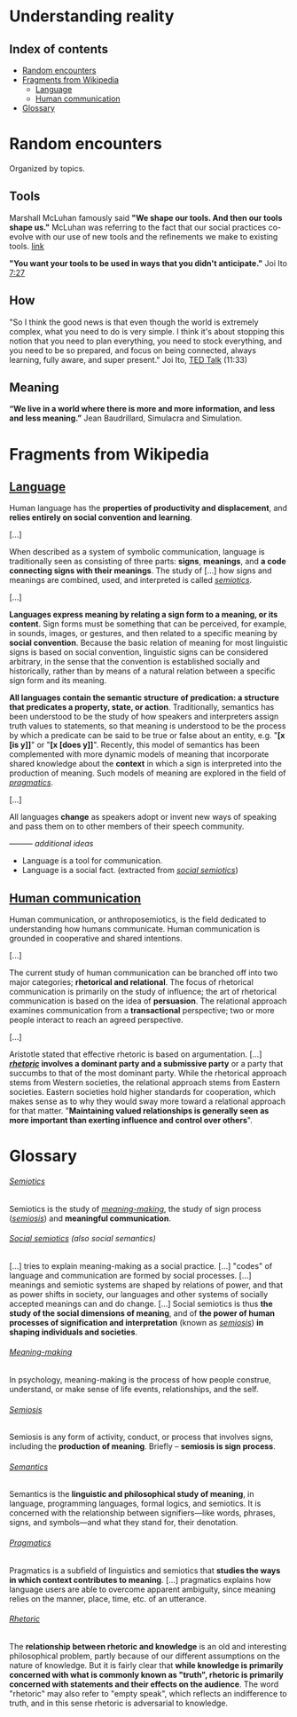 # Understanding reality

## Index of contents

- [Random encounters](#random)
- [Fragments from Wikipedia](#wikipedia)
    - [Language](#language)
    - [Human communication](#human-communication)
- [Glossary](#glossary)

# <a id="random">Random encounters</a>

Organized by topics.

## Tools

Marshall McLuhan famously said **"We shape our tools. And then our tools shape us."** McLuhan was referring to the fact that our social practices co-evolve with our use of new tools and the refinements we make to existing tools. [link](https://en.wikipedia.org/wiki/Tool)

**"You want your tools to be used in ways that you didn't anticipate."** Joi Ito [7:27](https://youtu.be/gm6YeeYOJ38?t=447)

## How

"So I think the good news is that even though the world is extremely complex, what you need to do is very simple. I think it's about stopping this notion that you need to plan everything, you need to stock everything, and you need to be so prepared, and focus on being connected, always learning, fully aware, and super present." Joi Ito, [TED Talk](https://www.ted.com/talks/joi_ito_want_to_innovate_become_a_now_ist/) (11:33)

## Meaning

**“We live in a world where there is more and more information, and less and less meaning.”** Jean Baudrillard, Simulacra and Simulation.

# <a id="wikipedia">Fragments from Wikipedia</a>

## <a id="language">[Language](https://en.wikipedia.org/wiki/Language)</a>

Human language has the **properties of productivity and displacement**, and **relies entirely on social convention and learning**.

[...]

When described as a system of symbolic communication, language is traditionally seen as consisting of three parts: **signs**, **meanings**, and **a code connecting signs with their meanings**. The study of […] how signs and meanings are combined, used, and interpreted is called [*semiotics*](#semiotics).

[...]

**Languages express meaning by relating a sign form to a meaning, or its content**. Sign forms must be something that can be perceived, for example, in sounds, images, or gestures, and then related to a specific meaning by **social convention**. Because the basic relation of meaning for most linguistic signs is based on social convention, linguistic signs can be considered arbitrary, in the sense that the convention is established socially and historically, rather than by means of a natural relation between a specific sign form and its meaning.

**All languages contain the semantic structure of predication: a structure that predicates a property, state, or action**. Traditionally, semantics has been understood to be the study of how speakers and interpreters assign truth values to statements, so that meaning is understood to be the process by which a predicate can be said to be true or false about an entity, e.g. "**[x [is y]]**" or "**[x [does y]]**". Recently, this model of semantics has been complemented with more dynamic models of meaning that incorporate shared knowledge about the **context** in which a sign is interpreted into the production of meaning. Such models of meaning are explored in the field of [*pragmatics*](#pragmatics).

[...]

All languages **change** as speakers adopt or invent new ways of speaking and pass them on to other members of their speech community.

——— *additional ideas*

- Language is a tool for communication.
- Language is a social fact. (extracted from [*social semiotics*](#social-semiotics))

## <a id="human-communication">[Human communication](https://en.wikipedia.org/wiki/Human_communication)</a>

Human communication, or anthroposemiotics, is the field dedicated to understanding how humans communicate. Human communication is grounded in cooperative and shared intentions.

[...]

The current study of human communication can be branched off into two major categories; **rhetorical and relational**. The focus of rhetorical communication is primarily on the study of influence; the art of rhetorical communication is based on the idea of **persuasion**. The relational approach examines communication from a **transactional** perspective; two or more people interact to reach an agreed perspective.

[...]

Aristotle stated that effective rhetoric is based on argumentation. [...] **[*rhetoric*](#rhetoric) involves a dominant party and a submissive party** or a party that succumbs to that of the most dominant party. While the rhetorical approach stems from Western societies, the relational approach stems from Eastern societies. Eastern societies hold higher standards for cooperation, which makes sense as to why they would sway more toward a relational approach for that matter. "**Maintaining valued relationships is generally seen as more important than exerting influence and control over others**".

# <a id="glossary">Glossary</a>

###### <a id="semiotics">[Semiotics](https://en.wikipedia.org/wiki/Semiotics)</a>

Semiotics is the study of [*meaning-making*](#meaning-making), the study of sign process ([*semiosis*](#semiosis)) and **meaningful communication**.

###### <a id="social-semiotics">[Social semiotics](https://en.wikipedia.org/wiki/Social_semiotics)</a> (also social semantics)

[...] tries to explain meaning-making as a social practice. [...] "codes" of language and communication are formed by social processes. [...] meanings and semiotic systems are shaped by relations of power, and that as power shifts in society, our languages and other systems of socially accepted meanings can and do change. [...] Social semiotics is thus **the study of the social dimensions of meaning**, and of **the power of human processes of signification and interpretation** (known as [*semiosis*](#semiosis)) **in shaping individuals and societies**.

###### <a id="meaning-making">[Meaning-making](https://en.wikipedia.org/wiki/Meaning-making)</a>

In psychology, meaning-making is the process of how people construe, understand, or make sense of life events, relationships, and the self.

###### <a id="semiosis">[Semiosis](https://en.wikipedia.org/wiki/Semiosis)</a>

Semiosis is any form of activity, conduct, or process that involves signs, including the **production of meaning**. Briefly – **semiosis is sign process**.

###### <a id="semantics">[Semantics](https://en.wikipedia.org/wiki/Semantics)</a>

Semantics is the **linguistic and philosophical study of meaning**, in language, programming languages, formal logics, and semiotics. It is concerned with the relationship between signifiers—like words, phrases, signs, and symbols—and what they stand for, their denotation.

###### <a id="pragmatics">[Pragmatics](https://en.wikipedia.org/wiki/Pragmatics)</a>

Pragmatics is a subfield of linguistics and semiotics that **studies the ways in which context contributes to meaning**. […] pragmatics explains how language users are able to overcome apparent ambiguity, since meaning relies on the manner, place, time, etc. of an utterance.

###### <a id="rhetoric">[Rhetoric](https://en.wikipedia.org/wiki/Rhetoric)</a>

The **relationship between rhetoric and knowledge** is an old and interesting philosophical problem, partly because of our different assumptions on the nature of knowledge. But it is fairly clear that **while knowledge is primarily concerned with what is commonly known as "truth", rhetoric is primarily concerned with statements and their effects on the audience**. The word "rhetoric" may also refer to "empty speak", which reflects an indifference to truth, and in this sense rhetoric is adversarial to knowledge.